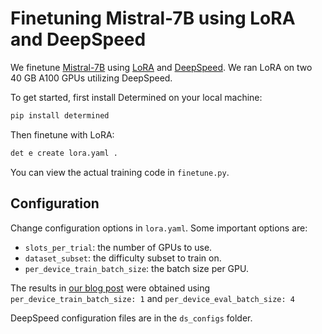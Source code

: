 # Finetuning Mistral-7B using LoRA and DeepSpeed

We finetune [Mistral-7B](https://huggingface.co/mistralai/Mistral-7B-Instruct-v0.2) using [LoRA](https://arxiv.org/abs/2106.09685) and [DeepSpeed](https://github.com/microsoft/DeepSpeed). We ran LoRA on two 40 GB A100 GPUs utilizing DeepSpeed.

To get started, first install Determined on your local machine:
```bash
pip install determined
```

Then finetune with LoRA:
```bash
det e create lora.yaml . 
```

You can view the actual training code in `finetune.py`.




## Configuration

Change configuration options in `lora.yaml`. Some important options are:
- `slots_per_trial`: the number of GPUs to use.
- `dataset_subset`: the difficulty subset to train on.
- `per_device_train_batch_size`: the batch size per GPU.

The results in [our blog post](https://www.determined.ai/blog/llm-finetuning-2) were obtained using `per_device_train_batch_size: 1` and `per_device_eval_batch_size: 4`


DeepSpeed configuration files are in the `ds_configs` folder.
